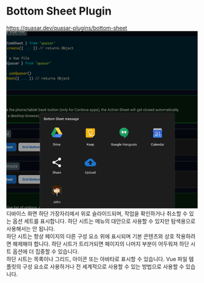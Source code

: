 # Bottom Sheet Plugin

https://quasar.dev/quasar-plugins/bottom-sheet
![](2024-04-29-16-09-56.png)  
디바이스 화면 하단 가장자리에서 위로 슬라이드되며, 작업을 확인하거나 취소할 수 있는 옵션 세트를 표시합니다. 하단 시트는 메뉴의 대안으로 사용할 수 있지만 탐색용으로 사용해서는 안 됩니다.  
하단 시트는 항상 페이지의 다른 구성 요소 위에 표시되며 기본 콘텐츠와 상호 작용하려면 해제해야 합니다. 하단 시트가 트리거되면 페이지의 나머지 부분이 어두워져 하단 시트 옵션에 더 집중할 수 있습니다.  
하단 시트는 목록이나 그리드, 아이콘 또는 아바타로 표시할 수 있습니다. Vue 파일 템플릿의 구성 요소로 사용하거나 전 세계적으로 사용할 수 있는 방법으로 사용할 수 있습니다.

